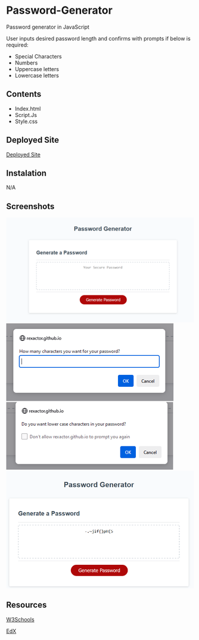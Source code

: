 # Password-Generator

Password generator in JavaScript

User inputs desired password length and confirms with prompts if below is required:

- Special Characters
- Numbers
- Uppercase letters
- Lowercase letters

## Contents

- Index.html
- Script.Js
- Style.css

## Deployed Site

[Deployed Site](https://rexactor.github.io/Password-Generator/)

## Instalation

N/A

## Screenshots

![Main Screen](/Images/main_image.PNG)
![password length request](/Images/password_length_prompt.PNG)
![Lower Case Prompt](/Images/lower_case_request.PNG)
![generated password](/Images/generated_password.PNG)

## Resources

[W3Schools](https://www.w3schools.com/)

[EdX](https://www.edx.org)
